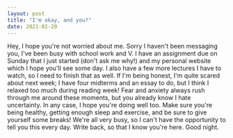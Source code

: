 ```yaml
---
layout: post
title: "I'm okay, and you?"
date: 2021-02-20
---
```


Hey, I hope you're not worried about me. Sorry I haven't been messaging you, I've been busy with school work and V. I have an assignment due on Sunday that I just started (don't ask me why!) and my personal website which
I hope you'll see some day. I also have a few more lectures I have to watch, so I need to finish that as well. If I'm being honest, I'm quite scared about next week; I have four midterms and an essay to do, but I think
I relaxed too much during reading week! Fear and anxiety always rush through me around these moments, but you already know I hate uncertainty. In any case, I hope you're doing well too. Make sure you're being healthy, getting
enough sleep and exercise, and be sure to give yourself some breaks! We're all very busy, so I can't have the opportunity to tell you this every day. Write back, so that I know you're here. Good night.